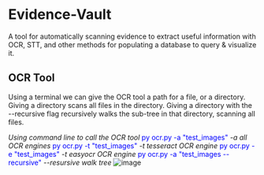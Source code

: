 # Evidence-Vault
A tool for automatically scanning evidence to extract useful information with OCR, STT, and other methods for populating a database to query &amp; visualize it.

## OCR Tool
Using a terminal we can give the OCR tool a path for a file, or a directory. Giving a directory scans all files in the directory. Giving a directory with the --recursive flag recursively walks the sub-tree in that directory, scanning all files.

*Using command line to call the OCR tool*
<span style="color: blue;">py ocr.py -a "test_images"</span> *-a all OCR engines*
<span style="color: blue;">py ocr.py -t "test_images"</span> *-t tesseract OCR engine*
<span style="color: blue;">py ocr.py -e "test_images"</span> *-t easyocr OCR engine*
<span style="color: blue;">py ocr.py -a "test_images --recursive"</span> *--resursive walk tree*
![image](https://github.com/user-attachments/assets/e230c92f-4890-429e-9132-adaa41a214ba)
